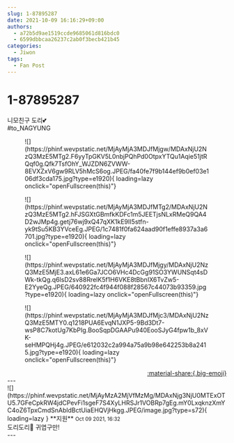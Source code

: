 ```yaml
---
slug: 1-87895287
date: 2021-10-09 16:16:29+09:00
authors:
  - a72b5d9ae1519ccde9685061d816bdc0
  - 6599dbbcaa26237c2ab0f3becb421b45
categories:
  - Jiwon
tags:
  - Fan Post
---
```


# 1-87895287

<div class="post-container" markdown="1">
<div class="content-container md-sidebar__scrollwrap" markdown="1">

니모친구 도리💕<br>\#to_NAGYUNG
<figure markdown="1">
![](https://phinf.wevpstatic.net/MjAyMjA3MDJfMjgw/MDAxNjU2NzQ3MzE5MTg2.F6yyTpGKV5L0nbjPQhPd0OtpxYTQu1Aqie51jtRQqf0g.Qfk7TsfOhY_WJZDN6ZVWW-8EVXZxV6gw9RLV5hMcS6og.JPEG/fa40fe7f9b144ef9b0ef03e106df3cda175.jpg?type=e1920){ loading=lazy onclick="openFullscreen(this)"}
</figure>

<figure markdown="1">
![](https://phinf.wevpstatic.net/MjAyMjA3MDJfMTg2/MDAxNjU2NzQ3MzE5MTg2.hFJSGXtGBmfkKDFc1m5JEETjsNLxRMeQ9QA4D2wJMp4g.getj76wj9xQ47qXK1kE9II5stfn-yk9tSu5KB3YVceEg.JPEG/1c7481f0fa624aad90f1effe8937a3a6701.jpg?type=e1920){ loading=lazy onclick="openFullscreen(this)"}
</figure>

<figure markdown="1">
![](https://phinf.wevpstatic.net/MjAyMjA3MDJfMjgy/MDAxNjU2NzQ3MzE5MjE3.axL61e6Ga7JCO6VHc4DcGg91SO3YWUNSqt4sDWk-tkQg.q6lsD2sv88RrelK5f1H6VKE8tBbnIX6TvZw5-E2YyeQg.JPEG/640922fc4f944f088f28567c44073b93359.jpg?type=e1920){ loading=lazy onclick="openFullscreen(this)"}
</figure>

<figure markdown="1">
![](https://phinf.wevpstatic.net/MjAyMjA3MDJfMjc3/MDAxNjU2NzQ3MzE5MTY0.q1218PUA6EvqN1JXP5-9Bd3Dt7-wsP8C7kotUg7KbPIg.BooSqpDGAAPu940EooSJyG4fpw1b_8xVK-seHMPQHj4g.JPEG/e612032c2a994a75a9b98e642253b8a2415.jpg?type=e1920){ loading=lazy onclick="openFullscreen(this)"}
</figure>


</div>
</div>

<div style="text-align: right;" markdown="1">
<a href="https://weverse.io/fromis9/fanpost/1-87895287" style="text-align: right;">:material-share:{.big-emoji}</a>
</div>
---

<div class="comments-container md-sidebar__scrollwrap" markdown="1">
<div class="comment" markdown="1">
<div class='id-container' markdown="1">
![](https://phinf.wevpstatic.net/MjAyMzA2MjVfMzMg/MDAxNjg3NjU0MTExOTU5.7GFeCpkRW4jdCPevFi1sgeF7S4XyLHRSJr1VOBRp7gEg.mY0LxqknzXmYC4oZ6TpxCmdSnAbldBctUiaEHQVjHkgg.JPEG/image.jpg?type=s72){ loading=lazy }
**<span class="artist">지원</span>** <small>Oct 09 2021, 16:32</small><br>
</div>
<div class='comment-body' markdown="1">
도리도리💙 귀엽구만!
</div>
</div>
</div>
---
